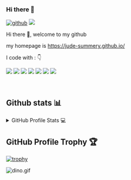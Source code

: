 ### Hi there 👋

<!--
**Jude-summery/Jude-summery** is a ✨ _special_ ✨ repository because its `README.md` (this file) appears on your GitHub profile.

Here are some ideas to get you started:

- 🔭 I’m currently working on ...
- 🌱 I’m currently learning ...
- 👯 I’m looking to collaborate on ...
- 🤔 I’m looking for help with ...
- 💬 Ask me about ...
- 📫 How to reach me: ...
- 😄 Pronouns: ...
- ⚡ Fun fact: ...
-->

<div align="left">

[![github](https://img.shields.io/badge/GitHub-181717.svg?style=for-the-badge&logo=GitHub&logoColor=white)](https://github.com/Jude-summery/)
![](https://komarev.com/ghpvc/?username=Jude-summery&label=PROFILE+VIEWS&style=for-the-badge&color=brightgreen)

 
</div>  
<p align="justify"> 
Hi there 👋, welcome to my github
&nbsp;

my homepage is <a href="https://jude-summery.github.io/">https://jude-summery.github.io/</a>
</p>


<p align="left">
I code with :  👇

<img src="https://img.shields.io/badge/JavaScript-F7DF1E?style=for-the-badge&logo=javascript&logoColor=white"/> <img src="https://img.shields.io/badge/HTML5-E34F26?style=for-the-badge&logo=html5&logoColor=white"/>  <img src="https://img.shields.io/badge/CSS-239120?&style=for-the-badge&logo=css3&logoColor=white"/> <img src="https://img.shields.io/badge/Vue.js-4FC08D.svg?style=for-the-badge&logo=vuedotjs&logoColor=white"/> <img src="https://img.shields.io/badge/React-61DAFB.svg?style=for-the-badge&logo=React&logoColor=black"/> <img src="https://img.shields.io/badge/Angular-DD0031.svg?style=for-the-badge&logo=Angular&logoColor=white"/> <img src="https://img.shields.io/badge/Node.js-339933.svg?style=for-the-badge&logo=nodedotjs&logoColor=white"/>
</p>

&nbsp;
&nbsp;
## Github stats 📊 

<details> 
  <summary>GitHub Profile Stats 💻</summary>
  <br/>
    <a href="https://github.com/anuraghazra/github-readme-stats"><img alt="Jude-summery's Github Stats" src="https://github-readme-stats.vercel.app/api/?username=Jude-summery&show_icons=true&count_private=true&theme=default&hide_border=true&bg_color=fff&title_color=00E676&icon_color=00E676" height="192px"/></a>
  <a href="https://github.com/anuraghazra/github-readme-stats"><img alt="Jude-summery's Top Languages" src="https://github-readme-stats.vercel.app/api/top-langs/?username=Jude-summery&langs_count=8&layout=compact&theme=default&hide_border=true&bg_color=fff&title_color=000&icon_color=000&hide=Jupyter%20Notebook" height="192px"/></a>
  <br/>
</details>

## GitHub Profile Trophy 🏆
[![trophy](https://github-profile-trophy.vercel.app/?username=Jude-summery&row=1&margin-w=15)](https://github.com/ryo-ma/github-profile-trophy)

<img data-target="animated-image.replacedImage" alt="dino.gif" class="AnimatedImagePlayer-animatedImage" src="https://github.com/saadeghi/saadeghi/raw/master/dino.gif" style="display: block; opacity: 1;">
